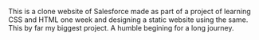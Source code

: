 This is a clone website of Salesforce made as part of a project of learning CSS and HTML one week and designing a static website using the same.
This by far my  biggest project.
A humble begining for a long journey.
